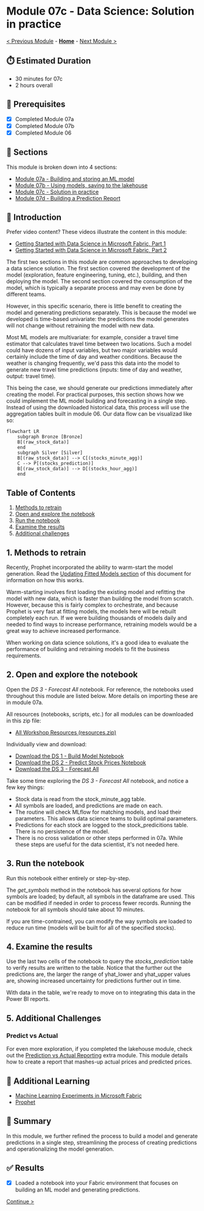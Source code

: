 # Module 07c - Data Science: Solution in practice

[< Previous Module](./module07b.md) - **[Home](../README.md)** - [Next Module >](./module07d.md)

## :stopwatch: Estimated Duration

* 30 minutes for 07c
* 2 hours overall

## :thinking: Prerequisites

- [x] Completed Module 07a
- [x] Completed Module 07b
- [x] Completed Module 06

## :book: Sections

This module is broken down into 4 sections:

* [Module 07a - Building and storing an ML model](./module07a.md)
* [Module 07b - Using models, saving to the lakehouse](./module07b.md)
* [Module 07c - Solution in practice](./module07c.md)
* [Module 07d - Building a Prediction Report](./module07d.md)

## :loudspeaker: Introduction

Prefer video content? These videos illustrate the content in this module:
* [Getting Started with Data Science in Microsoft Fabric, Part 1](https://youtu.be/kdUIUPwIy4g)
* [Getting Started with Data Science in Microsoft Fabric, Part 2](https://youtu.be/GFTDxnPDTpQ)

The first two sections in this module are common approaches to developing a data science solution. The first section covered the development of the model (exploration, feature engineering, tuning, etc.), building, and then deploying the model. The second section covered the consumption of the model, which is typically a separate process and may even be done by different teams.

However, in this specific scenario, there is little benefit to creating the model and generating predictions separately. This is because the model we developed is time-based univariate: the predictions the model generates will not change without retraining the model with new data.

Most ML models are multivariate: for example, consider a travel time estimator that calculates travel time between two locations. Such a model could have dozens of input variables, but two major variables would certainly include the time of day and weather conditions. Because the weather is changing frequently, we'd pass this data into the model to generate new travel time predictions (inputs: time of day and weather, output: travel time).

This being the case, we should generate our predictions immediately after creating the model. For practical purposes, this section shows how we could implement the ML model building and forecasting in a single step. Instead of using the downloaded historical data, this process will use the aggregation tables built in module 06. Our data flow can be visualizad like so:

```mermaid
flowchart LR
    subgraph Bronze [Bronze]
    B[(raw_stock_data)]
    end
    subgraph Silver [Silver]
    B[(raw_stock_data)] --> C[(stocks_minute_agg)]
    C --> P[(stocks_prediction)]
    B[(raw_stock_data)] --> D[(stocks_hour_agg)]
    end
```

## Table of Contents

1. [Methods to retrain](#1-methods-to-retrain)
2. [Open and explore the notebook](#2-open-and-explore-the-notebook)
3. [Run the notebook](#3-run-the-notebook)
4. [Examine the results](#4-examine-the-results)
5. [Additional challenges](#5-additional-challenges)

## 1. Methods to retrain

Recently, Prophet incorporated the ability to warm-start the model generation. Read the [Updating Fitted Models section](https://facebook.github.io/prophet/docs/additional_topics.html) of this document for information on how this works. 

Warm-starting involves first loading the existing model and refitting the model with new data, which is faster than building the model from scratch. However, because this is fairly complex to orchestrate, and because Prophet is very fast at fitting models, the models here will be rebuilt completely each run. If we were building thousands of models daily and needed to find ways to increase performance, retraining models would be a great way to achieve increased performance.

When working on data science solutions, it's a good idea to evaluate the performance of building and retraining models to fit the business requirements.

## 2. Open and explore the notebook

Open the *DS 3 - Forecast All* notebook. For reference, the notebooks used throughout this module are listed below. More details on importing these are in module 07a.

All resources (notebooks, scripts, etc.) for all modules can be downloaded in this zip file:

* [All Workshop Resources (resources.zip)](https://github.com/microsoft/fabricrealtimelab/raw/main/files/resources.zip)

Individually view and download:

* [Download the DS 1 - Build Model Notebook](<../resources/module07/DS 1 - Build Model.ipynb>)
* [Download the DS 2 - Predict Stock Prices Notebook](<../resources/module07/DS 2 - Predict Stock Prices.ipynb>)
* [Download the DS 3 - Forecast All](<../resources/module07/DS 3 - Forecast All.ipynb>)

Take some time exploring the *DS 3 - Forecast All* notebook, and notice a few key things:

* Stock data is read from the stock_minute_agg table.
* All symbols are loaded, and predictions are made on each.
* The routine will check MLflow for matching models, and load their parameters. This allows data science teams to build optimal parameters.
* Predictions for each stock are logged to the stock_predicitions table. There is no persistence of the model.
* There is no cross validation or other steps performed in 07a. While these steps are useful for the data scientist, it's not needed here.

## 3. Run the notebook

Run this notebook either entirely or step-by-step. 

The *get_symbols* method in the notebook has several options for how symbols are loaded; by default, all symbols in the dataframe are used. This can be modified if needed in order to process fewer records. Running the notebook for all symbols should take about 10 minutes.

If you are time-contrained, you can modify the way symbols are loaded to reduce run time (models will be built for all of the specified stocks). 

## 4. Examine the results

Use the last two cells of the notebook to query the *stocks_prediction* table to verify results are written to the table. Notice that the further out the predictions are, the larger the range of yhat_lower and yhat_upper values are, showing increased uncertainty for predictions further out in time. 

With data in the table, we're ready to move on to integrating this data in the Power BI reports.

## 5. Additional Challenges

### Predict vs Actual

For even more exploration, if you completed the lakehouse module, check out the [Prediction vs Actual Reporting](../modules/moduleex03.md) extra module. This module details how to create a report that mashes-up actual prices and predicted prices.

## :thinking: Additional Learning

* [Machine Learning Experiments in Microsoft Fabric](https://learn.microsoft.com/en-us/fabric/data-science/machine-learning-experiment)
* [Prophet](https://facebook.github.io/prophet/)

## :tada: Summary

In this module, we further refined the process to build a model and generate predictions in a single step, streamlining the process of creating predictions and operationalizing the model generation. 

## :white_check_mark: Results

- [x] Loaded a notebook into your Fabric environment that focuses on building an ML model and generating predictions.

[Continue >](./module07d.md)